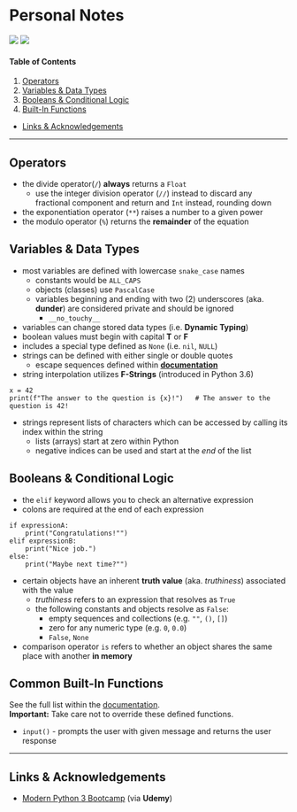 # Personal Notes

[![](https://img.shields.io/badge/Modern%20Python%203%20Bootcamp-2020-DA5D58?logo=udemy)](https://www.udemy.com/course/the-modern-python3-bootcamp/) [![](https://img.shields.io/badge/Python-3.8.5-4473A4?logo=python)](#)

#### Table of Contents
1. [Operators](#operators)
2. [Variables & Data Types](#variables--data-types)
3. [Booleans & Conditional Logic](#booleans--conditional-logic)
1. [Built-In Functions](#built-in-functions)

- [Links & Acknowledgements](#links--acknowledgements)

---

## Operators
- the divide operator(`/`) **always** returns a `Float`
    - use the integer division operator (`//`) instead to discard any fractional component and return and `Int` instead, rounding down
- the exponentiation operator (`**`) raises a number to a given power
- the modulo operator (`%`) returns the **remainder** of the equation

## Variables & Data Types
- most variables are defined with lowercase `snake_case` names
    - constants would be `ALL_CAPS`
    - objects (classes) use `PascalCase`
    - variables beginning and ending with two (2) underscores (aka. **dunder**) are considered private and should be ignored
        - `__no_touchy__`
- variables can change stored data types (i.e. **Dynamic Typing**)
- boolean values must begin with capital **T** or **F**
- includes a special type defined as `None` (i.e. `nil`, `NULL`)
- strings can be defined with either single or double quotes
    - escape sequences defined within [**documentation**](https://docs.python.org/3/reference/lexical_analysis.html)
- string interpolation utilizes **F-Strings** (introduced in Python 3.6)
```
x = 42
print(f"The answer to the question is {x}!")   # The answer to the question is 42!
```
- strings represent lists of characters which can be accessed by calling its index within the string
    - lists (arrays) start at zero within Python
    - negative indices can be used and start at the _end_ of the list

## Booleans & Conditional Logic
- the `elif` keyword allows you to check an alternative expression
- colons are required at the end of each expression
```
if expressionA:
    print("Congratulations!"")
elif expressionB:
    print("Nice job.")
else:
    print("Maybe next time?"")
```
- certain objects have an inherent **truth value** (aka. _truthiness_) associated with the value
    - *truthiness* refers to an expression that resolves as `True`
    - the following constants and objects resolve as `False`:
        - empty sequences and collections (e.g. `""`, `()`, `[]`)
        - zero for any numeric type (e.g. `0`, `0.0`)
        - `False`, `None`
- comparison operator `is` refers to whether an object shares the same place with another **in memory**

## Common Built-In Functions
See the full list within the [documentation](https://docs.python.org/3/library/functions.html).<br>
**Important:** Take care not to override these defined functions.

- `input()` - prompts the user with given message and returns the user response


---

## Links & Acknowledgements
- [Modern Python 3 Bootcamp](https://www.udemy.com/course/the-modern-python3-bootcamp/) (via **Udemy**)
